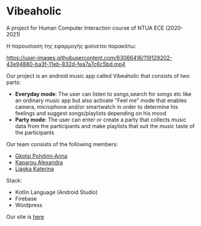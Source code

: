 # Vibeaholic

A project for Human Computer Interaction course of NTUA ECE (2020-2021)

Η παρουσίαση της εφαρμογής φαίνεται παρακάτω:


https://user-images.githubusercontent.com/63066416/119129202-43e94880-ba3f-11eb-832d-fea7a7c6c5bd.mp4


Our project is an android music app called Vibeaholic that consists of two parts:
* **Everyday mode**: The user can listen to songs,search for songs etc like an ordinary music app but also activate "Feel me" mode
that enables camera, microphone and/or smartwatch in order to determine his feelings and suggest songs/playlists
depending on his mood
* **Party mode**: The user can enter or create a party that collects music data from the participants and make playlists that
suit the music taste of the participants

Our team consists of the following members:
* [Gkotsi Polytimi-Anna](https://github.com/PolyannaG)
* [Kaparou Alexandra](https://github.com/alexandrakapa)
* [Liagka Katerina](https://github.com/LiagkaAikaterini)

Stack:
* Kotlin Language (Android Studio)
* Firebase
* Wordpress

Our site is [here](https://snf-16344.ok-kno.grnetcloud.net/site1/)
